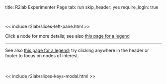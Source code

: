 title: R2lab Experimenter Page
tab: run
skip_header: yes
require_login: true

<!-- in a first implementation, we were creating the webchat iframe upon page load
     it was suboptimal though, as e.g. freenode being down would cause our page to hang
     so now the chat plugin comes in 2 parts, one for the actual chat area,
     and one for the button to enable it -->
<script type="module"> import "/assets/r2lab/chat.js" </script>
<div id="chat-container"></div>

<div class="container-fluid">
 <div class="row">
  <div class="col-md-12">
   <div id='messages' style="display: none" class="" role="alert">
    <a class="close" onclick="$('.alert').hide()">×</a>
   </div>
   <div id='loading' style="display: none" class="alert alert-info" role="alert">
    <strong>Be patient!</strong> Loading information from server...
   </div>
  </div>
 </div>
 <br />
 <div class="row run" id="all">

 <!-- the left pane with the slices & keys button, and the slices list, on 2 columns -->
 << include r2lab/slices-left-pane.html >>

 <div class="col-md-2 leases-run-width">
   <div id="liveleases_container" class="run"></div>
   <script src="assets/js/jquery-ui-custom-1.12.1.min.js"></script>
   <style> @import url("assets/css/jquery-ui-custom-1.12.1.min.css"); </style>
   <script src="https://cdnjs.cloudflare.com/ajax/libs/moment.js/2.18.1/moment.min.js"></script>
   <script src="/assets/js/moment-round.js"></script>
   <script src="https://cdnjs.cloudflare.com/ajax/libs/fullcalendar/3.4.0/fullcalendar.min.js"></script>
   <style> @import url("https://cdnjs.cloudflare.com/ajax/libs/fullcalendar/3.4.0/fullcalendar.min.css"); </style>

   <!-- the js modules try to autoload their css; however due to a limitation
     -- of full calendar, we need to load this explicitly **beforehand**
     -- https://stackoverflow.com/questions/25178565/fullcalendar-layout-broken-because-css-loading-after-javascript-layout-calculati
     -->
   <style> @import url("/assets/r2lab/liveleases.css"); </style>

   <script type="module"> import "/assets/r2lab/liveleases.js" </script>
   <div id="current-slice" data-current-slice-color="#000"></div>
  </div>

  <style>
    .vertical {
      display: flex;
      flex-direction: column;
    }
    .horizontal {
      display: flex;
      flex-direction: row;
      justify-content: flex-start;
    }
  </style>

  <div class="col-md-8">
    <div class="vertical">
      <div class="horizontal">
        <span>
          Click a node for more details;
          see also <a href="status.md#livemap:legend">this page for a legend</a>
        </span>
        <span id="chat-button"></span>
      </div>
      <div id="livemap_container">
    </div>
   </div>
   <script type="module">
    import {livemap_options} from "/assets/r2lab/livemap.js";
    // override livemap default settings
    Object.assign(livemap_options, {
      space_x : 72,
      space_y : 87,
      radius_ok : 16,
      radius_pinging : 10,
      radius_warming : 4,
      radius_ko : 0,
      margin_x : 5,
      margin_y : 20,
      padding_x : 45,
      padding_y : 45,
//    debug : true,
   });
  </script>
  <div id="actions"></div>
 </div>
</div>

  <hr/>
  See also <a href="status.md#livetable:legend">this page for a legend</a>; try clicking <span data-toggle="tooltip" title="YES">anywhere in the header or footer</span> to focus on nodes of interest.

  <div class="row" markdown="0">
    <div class="col-md-12">
      <br/>
      <table class="table table-condensed" id='livetable_container'></table>
    </div>
  </div>
</div>

<script type="module">
import {livetable_options} from "/assets/r2lab/livetable.js";
// override default settings
Object.assign(livetable_options, {
//      debug : true,
});
</script>

<!-- defines slices_keys_modal -->
<< include r2lab/slices-keys-modal.html >>
